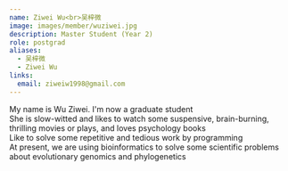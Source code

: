 ```yaml
---
name: Ziwei Wu<br>吴梓微
image: images/member/wuziwei.jpg
description: Master Student (Year 2)
role: postgrad
aliases:
  - 吴梓微
  - Ziwei Wu
links:
  email: ziweiw1998@gmail.com
---
```


<centre>
My name is Wu Ziwei. I'm now a graduate student<br>
She is slow-witted and likes to watch some suspensive, brain-burning, thrilling movies or plays, and loves psychology books<br>
Like to solve some repetitive and tedious work by programming<br>
At present, we are using bioinformatics to solve some scientific problems about evolutionary genomics and phylogenetics
</centre>

